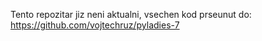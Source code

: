 Tento repozitar jiz neni aktualni, vsechen kod prseunut do:
https://github.com/vojtechruz/pyladies-7
